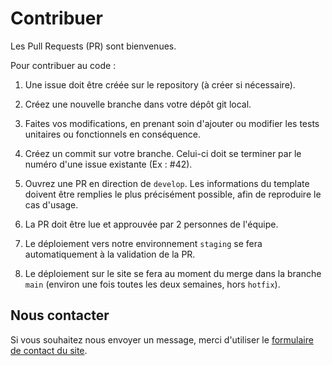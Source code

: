 # Contribuer

Les Pull Requests (PR) sont bienvenues.

Pour contribuer au code :

1. Une issue doit être créée sur le repository (à créer si nécessaire).

2. Créez une nouvelle branche dans votre dépôt git local.

3. Faites vos modifications, en prenant soin d'ajouter ou modifier les tests unitaires ou fonctionnels en conséquence.

5. Créez un commit sur votre branche. Celui-ci doit se terminer par le numéro d'une issue existante (Ex : #42).

6. Ouvrez une PR en direction de `develop`. Les informations du template doivent être remplies le plus précisément possible, afin de reproduire le cas d'usage.

7. La PR doit être lue et approuvée par 2 personnes de l'équipe.

8. Le déploiement vers notre environnement `staging` se fera automatiquement à la validation de la PR.

9. Le déploiement sur le site se fera au moment du merge dans la branche `main` (environ une fois toutes les deux semaines, hors `hotfix`).

## Nous contacter

Si vous souhaitez nous envoyer un message, merci d'utiliser le [formulaire de contact du site](https://histologe.beta.gouv.fr/contact).